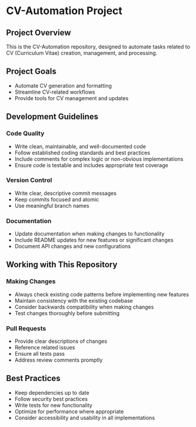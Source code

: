 # CV-Automation Project

## Project Overview
This is the CV-Automation repository, designed to automate tasks related to CV (Curriculum Vitae) creation, management, and processing.

## Project Goals
- Automate CV generation and formatting
- Streamline CV-related workflows
- Provide tools for CV management and updates

## Development Guidelines

### Code Quality
- Write clean, maintainable, and well-documented code
- Follow established coding standards and best practices
- Include comments for complex logic or non-obvious implementations
- Ensure code is testable and includes appropriate test coverage

### Version Control
- Write clear, descriptive commit messages
- Keep commits focused and atomic
- Use meaningful branch names

### Documentation
- Update documentation when making changes to functionality
- Include README updates for new features or significant changes
- Document API changes and new configurations

## Working with This Repository

### Making Changes
- Always check existing code patterns before implementing new features
- Maintain consistency with the existing codebase
- Consider backwards compatibility when making changes
- Test changes thoroughly before submitting

### Pull Requests
- Provide clear descriptions of changes
- Reference related issues
- Ensure all tests pass
- Address review comments promptly

## Best Practices
- Keep dependencies up to date
- Follow security best practices
- Write tests for new functionality
- Optimize for performance where appropriate
- Consider accessibility and usability in all implementations
